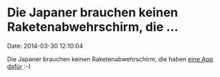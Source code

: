 Die Japaner brauchen keinen Raketenabwehrschirm, die \...
=========================================================

Date: 2014-03-30 12:10:04

Die Japaner brauchen keinen Raketenabwehrschirm, die haben [eine App
dafür](http://www.theverge.com/2014/3/28/5556832/japan-sending-missile-launch-notifications-to-phones)
:-)
